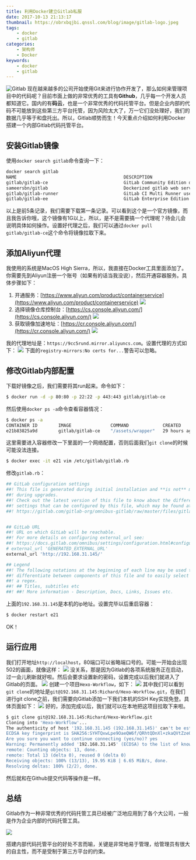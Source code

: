 ```yaml
---
title: 利用Docker建立Gitlab私服
date: 2017-10-13 21:13:17
thumbnail: https://obrxbqjbi.qnssl.com/blog/image/gitlab-logo.jpeg
tags:
	- docker
	- gitlab
categories:
	- 架构师
	- Docker
keywords:
	- docker
	- gitlab
---
```

![Gitlab](https://obrxbqjbi.qnssl.com/blog/image/gitlab-logo.jpeg)
现在越来越多的公司开始使用Git来进行协作开发了，那么如何来管理项目中的代码呢？目前市面上做的非常优秀的工具有**Github**，几乎每一个开发人员都知道它。国内的有**码云**，也是一个非常优秀的代码托管平台。但是企业内部的代码不可能放到这些第三方平台托管，因为风险太大了，万一它们没处理好，我们的数据几乎等于和盘托出。所以，Gitlab顺势而生！今天重点介绍如何利用Docker搭建一个内部Gitlab代码托管平台。

## 安装Gitlab镜像
使用`docker search gitlab`命令查询一下：

``` sh
docker search gitlab
NAME                                         DESCRIPTION                                     STARS               OFFICIAL            AUTOMATED
gitlab/gitlab-ce                             GitLab Community Edition docker image base...   1417                                    [OK]
sameersbn/gitlab                             Dockerized gitlab web server                    947                                     [OK]
gitlab/gitlab-runner                         GitLab CI Multi Runner used to fetch and r...   230                                     [OK]
gitlab/gitlab-ee                             GitLab Enterprise Edition docker image bas...   69
```
以上是前5条记录，我们需要下载第一条记录。可以看到这个是一个官方镜像，而且我告诉你哦，这个镜像有1G以上，所以，是不是需要搞一个代理呢？待会儿会说明具体如何操作。设置好代理之后，我们可以通过`docker pull gitlab/gitlab-ce`这个命令将镜像拉取下来。

## 添加Aliyun代理
我使用的系统是MacOS High Sierra，所以，我直接在Docker工具里面添加了。你需要先到Aliyun注册一个账号（如果有的话当我没说），然后开通容器服务。具体步骤如下：

1. 开通服务：[https://www.aliyun.com/product/containerservice](https://www.aliyun.com/product/containerservice)
![](https://obrxbqjbi.qnssl.com/blog/image/aliyun-container-service.png)
2. 选择镜像仓库控制台：[https://cs.console.aliyun.com/](https://cs.console.aliyun.com/)
![](https://obrxbqjbi.qnssl.com/blog/image/container-console.png)
3. 获取镜像加速地址：[https://cr.console.aliyun.com/](https://cr.console.aliyun.com/)
![](https://obrxbqjbi.qnssl.com/blog/image/container-mirror-accelerate.png)

我的代理地址是：`https://9cc5rund.mirror.aliyuncs.com`。设置代理的方式如下：
![](https://obrxbqjbi.qnssl.com/blog/image/docker-registry-proxy.png)
下面的`registry-mirrors:No certs for...`警告可以忽略。

## 修改Gitlab内部配置
下载好镜像之后，我们需要将其run起来。命令如下：

``` sh
$ docker run -d -p 80:80 -p 22:22 -p 443:443 gitlab/gitlab-ce
```
然后使用`docker ps -a`命令查看容器情况：

``` sh
$ docker ps -a
CONTAINER ID        IMAGE               COMMAND             CREATED             STATUS                 PORTS                                                          NAMES
e21b83825a9d        gitlab/gitlab-ce    "/assets/wrapper"   29 hours ago        Up 4 hours (healthy)   0.0.0.0:22->22/tcp, 0.0.0.0:80->80/tcp, 0.0.0.0:443->443/tcp   practical_engelbart
```

这里需要进入容器修改一下里面的一个网络配置，否则后面我们`git clone`的时候可能没法连接。

``` sh
$ docker exec -it e21 vim /etc/gitlab/gitlab.rb
```
修改`gitlab.rb`：

``` rb
## GitLab configuration settings
##! This file is generated during initial installation and **is not** modified
##! during upgrades.
##! Check out the latest version of this file to know about the different
##! settings that can be configured by this file, which may be found at:
##! https://gitlab.com/gitlab-org/omnibus-gitlab/raw/master/files/gitlab-config-template/gitlab.rb.template


## GitLab URL
##! URL on which GitLab will be reachable.
##! For more details on configuring external_url see:
##! https://docs.gitlab.com/omnibus/settings/configuration.html#configuring-the-external-url-for-gitlab
# external_url 'GENERATED_EXTERNAL_URL'
external_url 'http://192.168.31.145/'

## Legend
##! The following notations at the beginning of each line may be used to
##! differentiate between components of this file and to easily select them using
##! a regex.
##! ## Titles, subtitles etc
##! ##! More information - Description, Docs, Links, Issues etc.
```
上面的`192.168.31.145`是本机的ip地址。设置完毕以后重启容器：

``` sh
$ docker restart e21
```
OK！

## 运行应用
我们打开地址`http://localhost`，80端口可以省略端口号的。可能一开始会出现502的画面，就像这样：
![](https://obrxbqjbi.qnssl.com/blog/image/gitlab-502-page.png)
没关系，那是因为Gitlab的各项系统服务正在启动，过一会儿刷新就好啦。然后会要求设置新的密码，设置完成以后我们就进入了Gitlab的页面。
![](https://obrxbqjbi.qnssl.com/blog/image/gitlab-index-page.png)
创建一个项目`Hexo-Workflow`，如下：
![](https://obrxbqjbi.qnssl.com/blog/image/gitlab-project-page.png)
其中我们可以看到`git clone`的地址是`git@192.168.31.145:Richard/Hexo-Workflow.git`，在我们进行git clone之前，我们需要向Gitlab添加一下我们本机的SSH Key实现免登。具体页面如下：
![](https://obrxbqjbi.qnssl.com/blog/image/gitlab-ssh-key.png)
好的，添加完成以后，我们就可以在本地把这项目拉取下来啦。

``` sh
$ git clone git@192.168.31.145:Richard/Hexo-Workflow.git
Cloning into 'Hexo-Workflow'...
The authenticity of host '192.168.31.145 (192.168.31.145)' can't be established.
ECDSA key fingerprint is SHA256:SYHTQxwLpe9OaeQW6f/QRhtQDnXl+zkaQVtZzeObjGQ.
Are you sure you want to continue connecting (yes/no)? yes
Warning: Permanently added '192.168.31.145' (ECDSA) to the list of known hosts.
remote: Counting objects: 13, done.
remote: Total 13 (delta 0), reused 0 (delta 0)
Receiving objects: 100% (13/13), 19.95 KiB | 6.65 MiB/s, done.
Resolving deltas: 100% (2/2), done.
```
然后就和在Github提交代码等操作是一样。

## 总结
Gitlab作为一种非常优秀的代码托管工具已经被广泛地应用到了各个大公司，一般是作为企业内部的代码托管工具。

![](https://obrxbqjbi.qnssl.com/blog/image/gitlab-enterprise.png)

搭建内部代码托管平台的好处不言而喻，关键是非常地易于管理，给管理员有很大的自主性，而不是受制于第三方平台的约束。